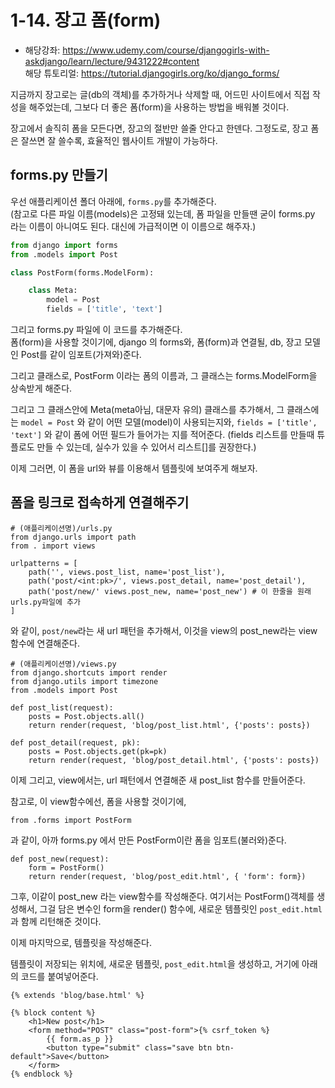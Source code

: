 # 1-14. 장고 폼(form)
- 해당강좌: https://www.udemy.com/course/djangogirls-with-askdjango/learn/lecture/9431222#content  
해당 튜토리얼: https://tutorial.djangogirls.org/ko/django_forms/

지금까지 장고로는 글(db의 객체)를 추가하거나 삭제할 때, 어드민 사이트에서 직접 작성을 해주었는데, 그보다 더 좋은 폼(form)을 사용하는 방법을 배워볼 것이다.

장고에서 솔직히 폼을 모든다면, 장고의 절반만 쓸줄 안다고 한덴다. 그정도로, 장고 폼은 잘쓰면 잘 쓸수록, 효율적인 웹사이트 개발이 가능하다.

## forms.py 만들기

우선 애플리케이션 폴더 아래에, ```forms.py```를 추가해준다.   
(참고로 다른 파일 이름(models)은 고정돼 있는데, 폼 파일을 만들땐 굳이 forms.py 라는 이름이 아니여도 된다. 대신에 가급적이면 이 이름으로 해주자.)

```python
from django import forms
from .models import Post

class PostForm(forms.ModelForm):

    class Meta:
        model = Post
        fields = ['title', 'text']
```
그리고 forms.py 파일에 이 코드를 추가해준다.  
폼(form)을 사용할 것이기에, django 의 forms와, 폼(form)과 연결될, db, 장고 모델인 Post를 같이 임포트(가져와)준다.

그리고 클래스로, PostForm 이라는 폼의 이름과, 그 클래스는 forms.ModelForm을 상속받게 해준다.

그리고 그 클래스안에 Meta(meta아님, 대문자 유의) 클래스를 추가해서, 그 클래스에는 ```model = Post``` 와 같이 어떤 모델(model)이 사용되는지와, ```fields = ['title', 'text']``` 와 같이 폼에 어떤 필드가 들어가는 지를 적어준다. (fields 리스트를 만들때 튜플로도 만들 수 있는데, 실수가 있을 수 있어서 리스트[]를 권장한다.)

이제 그러면, 이 폼을 url와 뷰를 이용해서 템플릿에 보여주게 해보자.

## 폼을 링크로 접속하게 연결해주기

```py3
# (애플리케이션명)/urls.py
from django.urls import path
from . import views

urlpatterns = [
    path('', views.post_list, name='post_list'),
    path('post/<int:pk>/', views.post_detail, name='post_detail'),
    path('post/new/' views.post_new, name='post_new') # 이 한줄을 원래 urls.py파일에 추가
]
```
와 같이, ```post/new```라는 새 url 패턴을 추가해서, 이것을 view의 post_new라는 view함수에 연결해준다.


```py3
# (애플리케이션명)/views.py
from django.shortcuts import render
from django.utils import timezone
from .models import Post

def post_list(request):
    posts = Post.objects.all()
    return render(request, 'blog/post_list.html', {'posts': posts})

def post_detail(request, pk):
    posts = Post.objects.get(pk=pk)
    return render(request, 'blog/post_detail.html', {'posts': posts})
```
이제 그리고, view에서는, url 패턴에서 연결해준 새 post_list 함수를 만들어준다.

참고로, 이 view함수에선, 폼을 사용할 것이기에, 
```py3
from .forms import PostForm
```
과 같이, 아까 forms.py 에서 만든 PostForm이란 폼을 임포트(불러와)준다.

```py3
def post_new(request):
    form = PostForm()
    return render(request, 'blog/post_edit.html', { 'form': form})
```
그후, 이같이 post_new 라는 view함수를 작성해준다. 여기서는 PostForm()객체를 생성해서, 그걸 담은 변수인 form을 render() 함수에, 새로운 템플릿인 ```post_edit.html```과 함께 리턴해준 것이다.

이제 마지막으로, 템플릿을 작성해준다.

템플릿이 저장되는 위치에, 새로운 템플릿, ```post_edit.html```을 생성하고, 거기에 아래의 코드를 붙여넣어준다.

```py3
{% extends 'blog/base.html' %}

{% block content %}
    <h1>New post</h1>
    <form method="POST" class="post-form">{% csrf_token %}
        {{ form.as_p }}
        <button type="submit" class="save btn btn-default">Save</button>
    </form>
{% endblock %}
```
